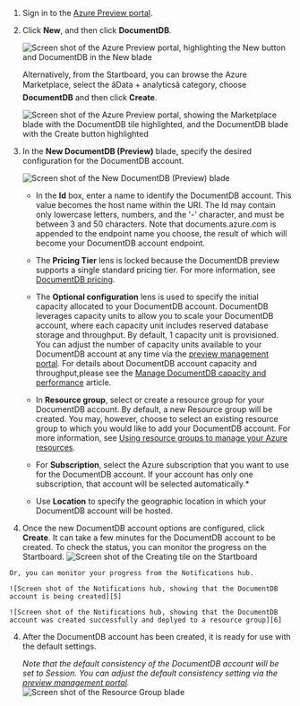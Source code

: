 <!-- deleted by customization
1.	Sign in to the online [Windows Azure Management Portal](https://manage.windowsazure.cn/).
2.	In the Jumpbar, click **New**, then click **DATA SERVICE**, and then click **Azure DocumentDB**. 
  
	![Screen shot of the Azure Management Portal  to create a database, highlighting the New button, Data + storage in the Create blade, and Azure DocumentDB in the DATA SERVICE blade](./media/documentdb-create-dbaccount/create-nosql-db-databases-json-tutorial-1.png)  

3. In the **New DocumentDB account** blade, specify the desired configuration for the DocumentDB account. 
 
	![Screen shot of the New DocumentDB blade](./media/documentdb-create-dbaccount/create-nosql-db-databases-json-tutorial-2.png) 


	- In the **ID** box, enter a name to identify the DocumentDB account.  When the **ID** is validated, a green check mark appears in the **ID** box. The **ID** value becomes the host name within the URI. The **ID** may contain only lowercase letters, numbers, and the '-' character, and must be between 3 and 50 characters. Note that *documents.azure.com* is appended to the endpoint name you choose, the result of which will become your DocumentDB account endpoint.
	

	- The **Account Tier** lens is locked because DocumentDB supports a single standard account tier. For more information, see [DocumentDB pricing](https://azure.microsoft.com/zh-cn/home/features/documentdb/#price).
	
	- For **Subscription**, select the Azure subscription that you want to use for the DocumentDB account. If your account has only one subscription, that account is selected by default.

	- In **Resource Group**, select or create a resource group for your DocumentDB account.  By default, a new Resource group will be created.  You may, however, choose to select an existing resource group to which you would like to add your DocumentDB account. For more information, see [Using the Azure Management Portal to manage your Azure resources](/documentation/articles/resource-group-portal).
 
	- Use **Location** to specify the geographic location in which to host your DocumentDB account.   

4.	Once the new DocumentDB account options are configured, click **Create**.  It can take a few minutes to create the DocumentDB account.  To check the status, you can monitor the progress on the Startboard.  
	![Screen shot of the Creating tile on the Startboard - Online database creator](./media/documentdb-create-dbaccount/create-nosql-db-databases-json-tutorial-3.png)  
-->
<!-- keep by customization: begin -->
1.	Sign in to the [Azure Preview portal](https://manage.windowsazure.cn/).
2.	Click **New**, and then click **DocumentDB**.  

	![Screen shot of the Azure Preview portal, highlighting the New button and DocumentDB in the New blade][1]   

	Alternatively, from the Startboard, you can browse the Azure Marketplace, select the âData + analyticsâ category, choose **DocumentDB** and then click **Create**.  
	
	![Screen shot of the Azure Preview portal, showing the Marketplace blade with the DocumentDB tile highlighted, and the DocumentDB blade with the Create button highlighted][2]   
   

3. In the **New DocumentDB (Preview)** blade, specify the desired configuration for the DocumentDB account.
 
	![Screen shot of the New DocumentDB (Preview) blade][3] 


	- In the **Id** box, enter a name to identify the DocumentDB account. This value becomes the host name within the URI. The Id may contain only lowercase letters, numbers, and the '-' character, and must be between 3 and 50 characters. Note that documents.azure.com is appended to the endpoint name you choose, the result of which will become your DocumentDB account endpoint.

	- The **Pricing Tier** lens is locked because the DocumentDB preview supports a single standard pricing tier. For more information, see [DocumentDB pricing](https://azure.microsoft.com/zh-cn/home/features/documentdb/#price).

	- The **Optional configuration** lens is used to specify the initial capacity allocated to your DocumentDB account.  DocumentDB leverages capacity units to allow you to scale your DocumentDB account, where each capacity unit includes reserved database storage and throughput.  By default, 1 capacity unit is provisioned.  You can adjust the number of capacity units available to your DocumentDB account at any time via the [preview management portal](https://manage.windowsazure.cn/#gallery/Microsoft.DocumentDB). For details about DocumentDB account capacity and throughput,please see the [Manage DocumentDB capacity and performance][documentdb-manage] article.

	- In **Resource group**, select or create a resource group for your DocumentDB account.  By default, a new Resource group will be created.  You may, however, choose to select an existing resource group to which you would like to add your DocumentDB account. For more information, see [Using resource groups to manage your Azure resources](/documentation/articles/azure-preview-portal-using-resource-groups/).

	- For **Subscription**, select the Azure subscription that you want to use for the DocumentDB account. If your account has only one subscription, that account will be selected automatically.*
 
	- Use **Location** to specify the geographic location in which  your DocumentDB account will be hosted.

3.	Once the new DocumentDB account options are configured, click **Create**.  It can take a few minutes for the DocumentDB account to be created.  To check the status, you can monitor the progress on the Startboard.
	![Screen shot of the Creating tile on the Startboard][4]  
<!-- keep by customization: end -->
  
	Or, you can monitor your progress from the Notifications hub.  

<!-- deleted by customization
	![Create databases quickly - Screen shot of the Notifications hub, showing that the DocumentDB account is being created](./media/documentdb-create-dbaccount/create-nosql-db-databases-json-tutorial-4.png)  

	![Screen shot of the Notifications hub, showing that the DocumentDB account was created successfully and deployed to a resource group - Online database creator notification](./media/documentdb-create-dbaccount/create-nosql-db-databases-json-tutorial-5.png)

5.	After the DocumentDB account is created, it is ready for use with the default settings in the online portal. Note that the default consistency of the DocumentDB account is set to **Session**.  You can adjust the default consistency setting by clicking the **Default Consistency** tile on the **DocumentDB account** blade.

    ![Screen shot of the Resource Group blade - begin application development](./media/documentdb-create-dbaccount/create-nosql-db-databases-json-tutorial-6.png)  
-->
<!-- keep by customization: begin -->
	![Screen shot of the Notifications hub, showing that the DocumentDB account is being created][5]  

	![Screen shot of the Notifications hub, showing that the DocumentDB account was created successfully and deplyed to a resource group][6]

4.	After the DocumentDB account has been created, it is ready for use with the default settings.

	*Note that the default consistency of the DocumentDB account will be set to Session.  You can adjust the default consistency setting via the [preview management portal](https://manage.windowsazure.cn/#gallery/Microsoft.DocumentDB).*  
	![Screen shot of the Resource Group blade][7]  


<!--Image references-->
[1]: ./media/documentdb-create-dbaccount/ca1.png
[2]: ./media/documentdb-create-dbaccount/ca2.png
[3]: ./media/documentdb-create-dbaccount/ca3.png
[4]: ./media/documentdb-create-dbaccount/ca4.png
[5]: ./media/documentdb-create-dbaccount/ca5.png
[6]: ./media/documentdb-create-dbaccount/ca6.png
[7]: ./media/documentdb-create-dbaccount/ca7.png
<!-- keep by customization: end -->

[How to: Create a DocumentDB account]: #Howto
[Next steps]: #NextSteps
<!-- deleted by customization
[documentdb-manage]:../articles/documentdb/documentdb-manage.md
-->
<!-- keep by customization: begin -->
[documentdb-manage]: /documentation/articles/documentdb-manage
<!-- keep by customization: end -->

